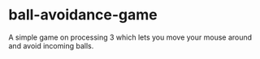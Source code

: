 # ball-avoidance-game
A simple game on processing 3 which lets you move your mouse around and avoid incoming balls.
